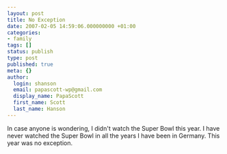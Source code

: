 ```yaml
---
layout: post
title: No Exception
date: 2007-02-05 14:59:06.000000000 +01:00
categories:
- family
tags: []
status: publish
type: post
published: true
meta: {}
author:
  login: shanson
  email: papascott-wp@gmail.com
  display_name: PapaScott
  first_name: Scott
  last_name: Hanson
---
```

<p>In case anyone is wondering, I didn't watch the Super Bowl this year. I have never watched the Super Bowl in all the years I have been in Germany. This year was no exception.</p>
